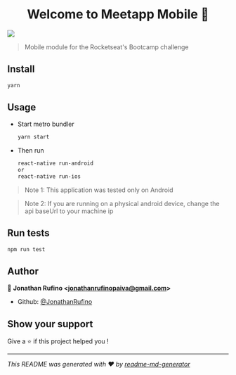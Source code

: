 <h1 align="center">Welcome to Meetapp Mobile 👋</h1>
<p>
  <img src="https://img.shields.io/badge/version-1.0.0-blue.svg?cacheSeconds=2592000" />
</p>

> Mobile module for the Rocketseat&#39;s Bootcamp challenge

## Install

```sh
yarn
```

## Usage

- Start metro bundler

  ```sh
  yarn start
  ```

- Then run

  ```sh
  react-native run-android
  or
  react-native run-ios
  ```

> Note 1: This application was tested only on Android

> Note 2: If you are running on a physical android device, change the api baseUrl to your machine ip

## Run tests

```sh
npm run test
```

## Author

👤 **Jonathan Rufino &lt;jonathanrufinopaiva@gmail.com&gt;**

* Github: [@JonathanRufino](https://github.com/JonathanRufino)

## Show your support

Give a ⭐️ if this project helped you !

***
_This README was generated with ❤️ by [readme-md-generator](https://github.com/kefranabg/readme-md-generator)_
